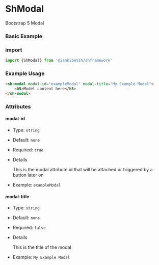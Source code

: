 # ShModal
Bootstrap 5 Modal
### Basic Example

### import 
```javascript
import {ShModal} from '@iankibetsh/shframework'

```

### Example Usage
```html
<sh-modal modal-id="exampleModal" modal-title="My Example Modal">
    <h5>Model content here</h5>
</sh-modal>
```

### Attributes

#### modal-id

- Type: `string`
- Default: `none`
- Required: `true`
- Details
  
    This is the modal attribute id that will be attached or triggered by a button later on
- Example: `exampleModal`

#### modal-title

- Type: `string`
- Default: `none`
- Required: `false`
- Details

    This is the title of the modal
- Example: `My Example Modal`
